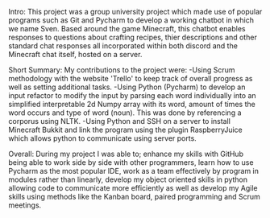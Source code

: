 Intro:
This project was a group university project which made use of popular programs such as Git and Pycharm to develop a working chatbot in which we name Sven. Based around the game Minecraft, this chatbot enables responses to questions about crafting recipes, thier descriptions and other standard chat responses all incorporated within both discord and the Minecraft chat itself, hosted on a server.

Short Summary:
My contributions to the project were:
-Using Scrum methodology with the website 'Trello' to keep track of overall progress as well as setting additional tasks.
-Using Python (Pycharm) to develop an input refactor to modify the input by parsing each word individually into an simplified interpretable 2d Numpy array with its word, amount of times the word occurs and type of word (noun). This was done by referencing a corporus using NLTK.
-Using Python and SSH on a server to install Minecraft Bukkit and link the program using the plugin RaspberryJuice which allows python to communicate using server ports.


Overall:
During my project I was able to; enhance my skills with GitHub being able to work side by side with other programmers, learn how to use Pycharm as the most popular IDE, work as a team effectively by program in modules rather than linearly, develop my object oriented skills in python allowing code to communicate more efficiently as well as develop my Agile skills using methods like the Kanban board, paired programming and Scrum meetings.

